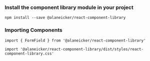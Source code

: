 ### Install the component library module in your project

`npm install --save @alaneicker/react-component-library`

### Importing Components

`import { FormField } from '@alaneicker/react-component-library'`

`import '@alaneicker/react-component-library/dist/styles/react-component-library.css'`
